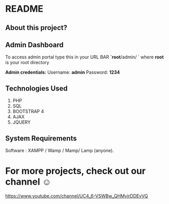 # README

## About this project?




## Admin Dashboard

To access admin portal type this in your URL BAR **\`root**/admin/ \`  where **root** is your root directory

 **Admin credentials:** Username: **admin** Password: **1234**

## Technologies Used

1. PHP
2. SQL
3. BOOTSTRAP 4
4. AJAX
5. JQUERY

## System Requirements

Software : XAMPP / Wamp / Mamp/ Lamp \(anyone\).


# For more projects, check out our channel ☺️

https://www.youtube.com/channel/UC4_6-VSWBw_QHMyjrDDEvVQ